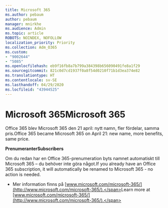 ```yaml
---
title: Microsoft 365
ms.author: pebaum
author: pebaum
manager: mnirkhe
ms.audience: Admin
ms.topic: article
ROBOTS: NOINDEX, NOFOLLOW
localization_priority: Priority
ms.collection: Adm_O365
ms.custom:
- "9002644"
- "5085"
ms.openlocfilehash: eb9f16fb8a7b799a384398b656090491fe8a1f29
ms.sourcegitcommit: 821c0d7cd1937f0a8f54d0210f71b1d3ea374e82
ms.translationtype: HT
ms.contentlocale: sv-SE
ms.lasthandoff: 04/29/2020
ms.locfileid: "43944525"
---
```

# <a name="microsoft-365"></a><span data-ttu-id="23598-102">Microsoft 365</span><span class="sxs-lookup"><span data-stu-id="23598-102">Microsoft 365</span></span>

<span data-ttu-id="23598-103">Office 365 blev Microsoft 365 den 21 april: nytt namn, fler fördelar, samma pris.</span><span class="sxs-lookup"><span data-stu-id="23598-103">Office 365 became Microsoft 365 on April 21: new name, more benefits, same price.</span></span>

<span data-ttu-id="23598-104">**Prenumeranter**</span><span class="sxs-lookup"><span data-stu-id="23598-104">**Subscribers**</span></span>

<span data-ttu-id="23598-105">Om du redan har en Office 365-prenumeration byts namnet automatiskt till Microsoft 365 – du behöver inte göra något.</span><span class="sxs-lookup"><span data-stu-id="23598-105">If you already have an Office 365 subscription, it will automatically be renamed to Microsoft 365 - no action is needed.</span></span>

- <span data-ttu-id="23598-106">Mer information finns på [www.microsoft.com/microsoft-365/](http://www.microsoft.com/microsoft-365/).</span><span class="sxs-lookup"><span data-stu-id="23598-106">Learn more at [www.microsoft.com/microsoft-365/](http://www.microsoft.com/microsoft-365/).</span></span>
